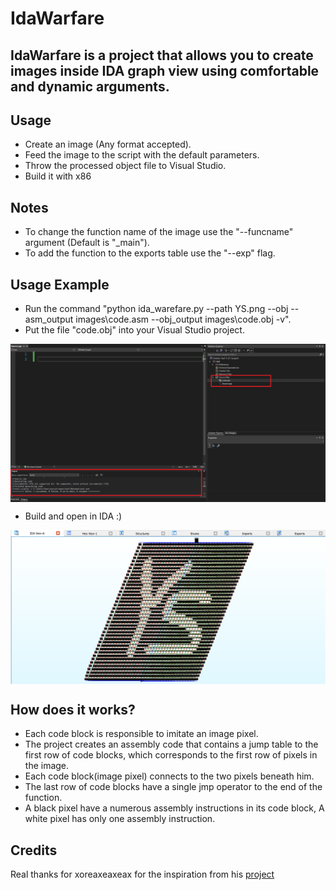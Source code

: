 # IdaWarfare

  ## IdaWarfare is a project that allows you to create images inside IDA graph view using comfortable and dynamic arguments.

  ## Usage
  
  * Create an image (Any format accepted).
  * Feed the image to the script with the default parameters.
  * Throw the processed object file to Visual Studio.
  * Build it with x86
  
  ## Notes
  
  * To change the function name of the image use the "--funcname" argument (Default is "_main").
  * To add the function to the exports table use the "--exp" flag.

  ## Usage Example
  
  * Run the command "python ida_warefare.py --path YS.png --obj --asm_output images\code.asm --obj_output images\code.obj -v".
  * Put the file "code.obj" into your Visual Studio project.

<img align="center" src="https://raw.githubusercontent.com/yoavshah/IdaWarfare/master/images/YS_VisualStudio.png" />

  * Build and open in IDA :)

<img align="center" src="https://raw.githubusercontent.com/yoavshah/IdaWarfare/master/images/YS_IDA.png" />


  ## How does it works?
  
  * Each code block is responsible to imitate an image pixel.
  * The project creates an assembly code that contains a jump table to the first row of code blocks, which corresponds to the first row of pixels in the image.
  * Each code block(image pixel) connects to the two pixels beneath him.
  * The last row of code blocks have a single jmp operator to the end of the function.
  * A black pixel have a numerous assembly instructions in its code block, A white pixel has only one assembly instruction.

  ## Credits
  Real thanks for xoreaxeaxeax for the inspiration from his [project](https://github.com/xoreaxeaxeax/REpsych)


